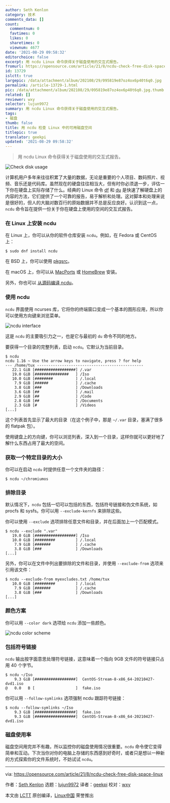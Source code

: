 ```yaml
---
author: Seth Kenlon
category: 技术
comments_data: []
count:
  commentnum: 0
  favtimes: 0
  likes: 0
  sharetimes: 0
  viewnum: 4677
date: '2021-08-29 09:58:32'
editorchoice: false
excerpt: 用 ncdu Linux 命令获得关于磁盘使用的交互式报告。
fromurl: https://opensource.com/article/21/8/ncdu-check-free-disk-space-linux
id: 13729
islctt: true
largepic: /data/attachment/album/202108/29/095819e87oz4ox6p40t6q0.jpg
permalink: /article-13729-1.html
pic: /data/attachment/album/202108/29/095819e87oz4ox6p40t6q0.jpg.thumb.jpg
related: []
reviewer: wxy
selector: lujun9972
summary: 用 ncdu Linux 命令获得关于磁盘使用的交互式报告。
tags:
- 磁盘
thumb: false
title: 用 ncdu 检查 Linux 中的可用磁盘空间
titlepic: true
translator: geekpi
updated: '2021-08-29 09:58:32'
---
```



> 
> 用 ncdu Linux 命令获得关于磁盘使用的交互式报告。
> 
> 
> 


![](/data/attachment/album/202108/29/095819e87oz4ox6p40t6q0.jpg "Check disk usage")


计算机用户多年来往往积累了大量的数据，无论是重要的个人项目、数码照片、视频、音乐还是代码库。虽然现在的硬盘往往相当大，但有时你必须退一步，评估一下你在硬盘上实际存储了什么。经典的 Linux 命令 [df](https://opensource.com/article/21/7/check-disk-space-linux-df) 和 [du](https://opensource.com/article/21/7/check-disk-space-linux-du) 是快速了解硬盘上的内容的方法，它们提供了一个可靠的报告，易于解析和处理。这对脚本和处理来说是很好的，但人的大脑对数百行的原始数据并不总是反应良好。认识到这一点，`ncdu` 命令旨在提供一份关于你在硬盘上使用的空间的交互式报告。


### 在 Linux 上安装 ncdu


在 Linux 上，你可以从你的软件仓库安装 `ncdu`。例如，在 Fedora 或 CentOS 上：



```
$ sudo dnf install ncdu

```

在 BSD 上，你可以使用 [pkgsrc](https://opensource.com/article/19/11/pkgsrc-netbsd-linux)。


在 macOS 上，你可以从 [MacPorts](https://opensource.com/article/20/11/macports) 或 [HomeBrew](https://opensource.com/article/20/6/homebrew-mac) 安装。


另外，你也可以 [从源码编译 ncdu](https://dev.yorhel.nl/ncdu)。


### 使用 ncdu


`ncdu` 界面使用 ncurses 库，它将你的终端窗口变成一个基本的图形应用，所以你可以使用方向键来浏览菜单。


![ncdu interface](/data/attachment/album/202108/29/095833cw0wtcec32ywww48.jpg "ncdu interface")


这是 `ncdu` 的主要吸引力之一，也是它与最初的 `du` 命令不同的地方。


要获得一个目录的完整列表，启动 `ncdu`。它默认为当前目录。



```
$ ncdu
ncdu 1.16 ~ Use the arrow keys to navigate, press ? for help                                                                  
--- /home/tux -----------------------------------------------
   22.1 GiB [##################] /.var
   19.0 GiB [###############   ] /Iso
   10.0 GiB [########          ] /.local
    7.9 GiB [######            ] /.cache
    3.8 GiB [###               ] /Downloads
    3.6 GiB [##                ] /.mail
    2.9 GiB [##                ] /Code
    2.8 GiB [##                ] /Documents
    2.3 GiB [#                 ] /Videos
[...]

```

这个列表首先显示了最大的目录（在这个例子中，那是 `~/.var` 目录，塞满了很多的 flatpak 包）。


使用键盘上的方向键，你可以浏览列表，深入到一个目录，这样你就可以更好地了解什么东西占用了最大的空间。


### 获取一个特定目录的大小


你可以在启动 `ncdu` 时提供任意一个文件夹的路径：



```
$ ncdu ~/chromiumos

```

### 排除目录


默认情况下，`ncdu` 包括一切可以包括的东西，包括符号链接和伪文件系统，如 procfs 和 sysfs。你可以用 `--exclude-kernfs` 来排除这些。


你可以使用 `--exclude` 选项排除任意文件和目录，并在后面加上一个匹配模式。



```
$ ncdu --exclude ".var"
   19.0 GiB [##################] /Iso
   10.0 GiB [#########         ] /.local
    7.9 GiB [#######           ] /.cache
    3.8 GiB [###               ] /Downloads
[...]

```

另外，你可以在文件中列出要排除的文件和目录，并使用 `--exclude-from` 选项来引用该文件：



```
$ ncdu --exclude-from myexcludes.txt /home/tux
   10.0 GiB [#########         ] /.local
    7.9 GiB [#######           ] /.cache
    3.8 GiB [###               ] /Downloads
[...]

```

### 颜色方案


你可以用 `--color dark` 选项给 `ncdu` 添加一些颜色。


![ncdu color scheme](/data/attachment/album/202108/29/095834h10vnvr7jvv17v1n.jpg "ncdu color scheme")


### 包括符号链接


`ncdu` 输出按字面意思处理符号链接，这意味着一个指向 9GB 文件的符号链接只占用 40 个字节。



```
$ ncdu ~/Iso
    9.3 GiB [##################]  CentOS-Stream-8-x86_64-20210427-dvd1.iso                                                    
@   0.0   B [                  ]  fake.iso

```

你可以用 `--follow-symlinks` 选项强制 ncdu 跟踪符号链接：



```
$ ncdu --follow-symlinks ~/Iso
    9.3 GiB [##################]  fake.iso                                                                                    
    9.3 GiB [##################]  CentOS-Stream-8-x86_64-20210427-dvd1.iso

```

### 磁盘使用率


磁盘空间用完并不有趣，所以监控你的磁盘使用情况很重要。`ncdu` 命令使它变得简单和互动。下次当你对你的电脑上存储的东西感到好奇时，或者只是想以一种新的方式探索你的文件系统时，不妨试试 `ncdu`。




---


via: <https://opensource.com/article/21/8/ncdu-check-free-disk-space-linux>


作者：[Seth Kenlon](https://opensource.com/users/seth) 选题：[lujun9972](https://github.com/lujun9972) 译者：[geekpi](https://github.com/geekpi) 校对：[wxy](https://github.com/wxy)


本文由 [LCTT](https://github.com/LCTT/TranslateProject) 原创编译，[Linux中国](https://linux.cn/) 荣誉推出